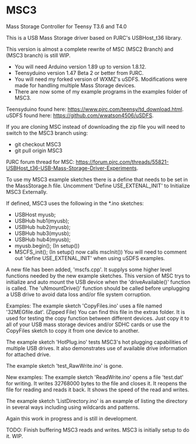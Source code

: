 # MSC3
Mass Storage Controller for Teensy T3.6 and T4.0

This is a USB Mass Storage driver based on PJRC's USBHost_t36 library.

This version is almost a complete rewrite of MSC (MSC2 Branch) and (MSC3 branch)
is still WIP.

- You will need Arduino version 1.89 up to version 1.8.12.
- Teensyduino version 1.47 Beta 2 or better from PJRC.
- You will need my forked version of WXMZ's uSDFS. Modifications
  were made for handling multiple Mass Storage devices.
- There are now some of my example programs in the examples folder of MSC3.

Teensyduino found here: https://www.pjrc.com/teensy/td_download.html.      
uSDFS found here: https://github.com/wwatson4506/uSDFS.

If you are cloning MSC instead of downloading the zip file you will need to switch to the MSC3 branch using:
- git checkout MSC3
- git pull origin MSC3

PJRC forum thread for MSC: https://forum.pjrc.com/threads/55821-USBHost_t36-USB-Mass-Storage-Driver-Experiments.

To use my MSC3 example sketches there is a define that needs to be set in the MassStorage.h file.
Uncomment 'Define USE_EXTENAL_INIT' to Initialize MSC3 Externally.

If defined, MSC3 uses the following in the *.ino sketches:
- USBHost myusb;
- USBHub hub1(myusb);
- USBHub hub2(myusb);
- USBHub hub3(myusb);
- USBHub hub4(myusb);
- myusb.begin(); (In setup())
- MSCFS_init();   (In setup() now calls mscInit())
You will need to comment out 'define USE_EXTENAL_INIT' when using uSDFS examples.

A new file has been added, 'mscfs.cpp'. It supplys some higher level functions needed by the new example sketches.
This version of MSC trys to initialize and auto mount the USB device when the 'driveAvailable()' function is called.
The 'uNmountDrive()' function should be called before unplugging a USB drive to avoid data loss and/or file system corruption.

Examples:
The example sketch 'CopyFiles.ino' uses a file named '32MEGfile.dat'. (Zipped File) You can find this file in the extras folder. It is used for testing the copy function between different devices. Just copy it to all of your USB mass storage devices and/or SDHC cards or use the CopyFiles sketch to copy it from one device to another.

The example sketch 'HotPlug.ino' tests MSC3's hot plugging capabilities of multiple USB drives. It also demonstrates use of available drive information for attached drive.

The example sketch 'test_RawWrite.ino' is gone.

New examples:
The example sketch 'ReadWrite.ino' opens a file 'test.dat' for writing. It writes 32768000 bytes to the file and closes it. It reopens the file for reading and reads it back. It shows the speed of the read and writes.

The example sketch 'ListDirectory.ino' is an example of listing the directory in several ways including using wildcards and patterns.

Again this work in progress and is still in development.

TODO: Finish buffering MSC3 reads and writes. MSC3 is initially setup to do it. WIP.

